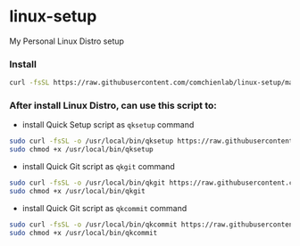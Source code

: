 # linux-setup
My Personal Linux Distro setup

### Install
```sh
curl -fsSL https://raw.githubusercontent.com/comchienlab/linux-setup/main/install.sh | bash
```

### After install Linux Distro, can use this script to:
- install Quick Setup script as `qksetup` command
```sh
sudo curl -fsSL -o /usr/local/bin/qksetup https://raw.githubusercontent.com/comchienlab/linux-setup/main/qksetup.sh
sudo chmod +x /usr/local/bin/qksetup
```

- install Quick Git script as `qkgit` command
```sh
sudo curl -fsSL -o /usr/local/bin/qkgit https://raw.githubusercontent.com/comchienlab/linux-setup/main/qkgit.sh
sudo chmod +x /usr/local/bin/qkgit
```

- install Quick Git script as `qkcommit` command
```sh
sudo curl -fsSL -o /usr/local/bin/qkcommit https://raw.githubusercontent.com/comchienlab/linux-setup/main/qkcommit.sh
sudo chmod +x /usr/local/bin/qkcommit
```
